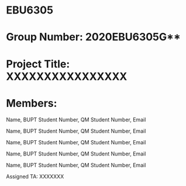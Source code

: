 # EBU6305

# Group Number: 2020EBU6305G**

# Project Title: XXXXXXXXXXXXXXXX

# Members:

Name, BUPT Student Number, QM Student Number, Email

Name, BUPT Student Number, QM Student Number, Email

Name, BUPT Student Number, QM Student Number, Email

Name, BUPT Student Number, QM Student Number, Email

Name, BUPT Student Number, QM Student Number, Email

Assigned TA: XXXXXXX
